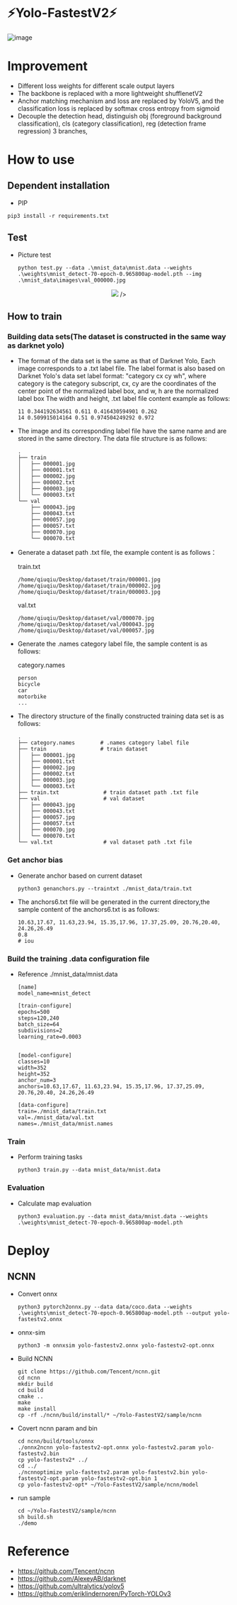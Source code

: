 # :zap:Yolo-FastestV2:zap:
![image](https://github.com/dog-qiuqiu/Yolo-FastestV2/blob/main/img/demo.png)

# Improvement
* Different loss weights for different scale output layers
* The backbone is replaced with a more lightweight shufflenetV2
* Anchor matching mechanism and loss are replaced by YoloV5, and the classification loss is replaced by softmax cross entropy from sigmoid
* Decouple the detection head, distinguish obj (foreground background classification), cls (category classification), reg (detection frame regression) 3 branches,  
# How to use
## Dependent installation
  * PIP
  ```
  pip3 install -r requirements.txt
  ```
## Test
* Picture test
  ```
  python test.py --data .\mnist_data\mnist.data --weights .\weights\mnist_detect-70-epoch-0.965800ap-model.pth --img .\mnist_data\images\val_000000.jpg
  ```
<div align=center>
<img src="test_result.png"> />
</div>

## How to train
### Building data sets(The dataset is constructed in the same way as darknet yolo)
* The format of the data set is the same as that of Darknet Yolo, Each image corresponds to a .txt label file. The label format is also based on Darknet Yolo's data set label format: "category cx cy wh", where category is the category subscript, cx, cy are the coordinates of the center point of the normalized label box, and w, h are the normalized label box The width and height, .txt label file content example as follows:
  ```
  11 0.344192634561 0.611 0.416430594901 0.262
  14 0.509915014164 0.51 0.974504249292 0.972
  ```
* The image and its corresponding label file have the same name and are stored in the same directory. The data file structure is as follows:
  ```
  .
  ├── train
  │   ├── 000001.jpg
  │   ├── 000001.txt
  │   ├── 000002.jpg
  │   ├── 000002.txt
  │   ├── 000003.jpg
  │   └── 000003.txt
  └── val
      ├── 000043.jpg
      ├── 000043.txt
      ├── 000057.jpg
      ├── 000057.txt
      ├── 000070.jpg
      └── 000070.txt
  ```
* Generate a dataset path .txt file, the example content is as follows：
  
  train.txt
  ```
  /home/qiuqiu/Desktop/dataset/train/000001.jpg
  /home/qiuqiu/Desktop/dataset/train/000002.jpg
  /home/qiuqiu/Desktop/dataset/train/000003.jpg
  ```
  val.txt
  ```
  /home/qiuqiu/Desktop/dataset/val/000070.jpg
  /home/qiuqiu/Desktop/dataset/val/000043.jpg
  /home/qiuqiu/Desktop/dataset/val/000057.jpg
  ```
* Generate the .names category label file, the sample content is as follows:
 
  category.names
  ```
  person
  bicycle
  car
  motorbike
  ...
  
  ```
* The directory structure of the finally constructed training data set is as follows:
  ```
  .
  ├── category.names        # .names category label file
  ├── train                 # train dataset
  │   ├── 000001.jpg
  │   ├── 000001.txt
  │   ├── 000002.jpg
  │   ├── 000002.txt
  │   ├── 000003.jpg
  │   └── 000003.txt
  ├── train.txt              # train dataset path .txt file
  ├── val                    # val dataset
  │   ├── 000043.jpg
  │   ├── 000043.txt
  │   ├── 000057.jpg
  │   ├── 000057.txt
  │   ├── 000070.jpg
  │   └── 000070.txt
  └── val.txt                # val dataset path .txt file

  ```
### Get anchor bias
* Generate anchor based on current dataset
  ```
  python3 genanchors.py --traintxt ./mnist_data/train.txt
  ```
* The anchors6.txt file will be generated in the current directory,the sample content of the anchors6.txt is as follows:
  ```
  10.63,17.67, 11.63,23.94, 15.35,17.96, 17.37,25.09, 20.76,20.40, 24.26,26.49
  0.8                                                                            # iou
  ```
### Build the training .data configuration file
* Reference ./mnist_data/mnist.data
  ```
  [name]
  model_name=mnist_detect

  [train-configure]
  epochs=500
  steps=120,240
  batch_size=64
  subdivisions=2
  learning_rate=0.0003


  [model-configure]
  classes=10
  width=352
  height=352
  anchor_num=3
  anchors=10.63,17.67, 11.63,23.94, 15.35,17.96, 17.37,25.09, 20.76,20.40, 24.26,26.49

  [data-configure]
  train=./mnist_data/train.txt
  val=./mnist_data/val.txt
  names=./mnist_data/mnist.names
  ```
### Train
* Perform training tasks
  ```
  python3 train.py --data mnist_data/mnist.data
  ```
### Evaluation
* Calculate map evaluation
  ```
  python3 evaluation.py --data mnist_data/mnist.data --weights .\weights\mnist_detect-70-epoch-0.965800ap-model.pth
  ```
# Deploy
## NCNN
* Convert onnx
  ```
  python3 pytorch2onnx.py --data data/coco.data --weights .\weights\mnist_detect-70-epoch-0.965800ap-model.pth --output yolo-fastestv2.onnx
  ```
* onnx-sim
  ```
  python3 -m onnxsim yolo-fastestv2.onnx yolo-fastestv2-opt.onnx
  ```
* Build NCNN
  ```
  git clone https://github.com/Tencent/ncnn.git
  cd ncnn
  mkdir build
  cd build
  cmake ..
  make
  make install
  cp -rf ./ncnn/build/install/* ~/Yolo-FastestV2/sample/ncnn
  ```
* Covert ncnn param and bin
  ```
  cd ncnn/build/tools/onnx
  ./onnx2ncnn yolo-fastestv2-opt.onnx yolo-fastestv2.param yolo-fastestv2.bin
  cp yolo-fastestv2* ../
  cd ../
  ./ncnnoptimize yolo-fastestv2.param yolo-fastestv2.bin yolo-fastestv2-opt.param yolo-fastestv2-opt.bin 1
  cp yolo-fastestv2-opt* ~/Yolo-FastestV2/sample/ncnn/model
  ```
* run sample
  ```
  cd ~/Yolo-FastestV2/sample/ncnn
  sh build.sh
  ./demo
  ```
# Reference
* https://github.com/Tencent/ncnn
* https://github.com/AlexeyAB/darknet
* https://github.com/ultralytics/yolov5
* https://github.com/eriklindernoren/PyTorch-YOLOv3
